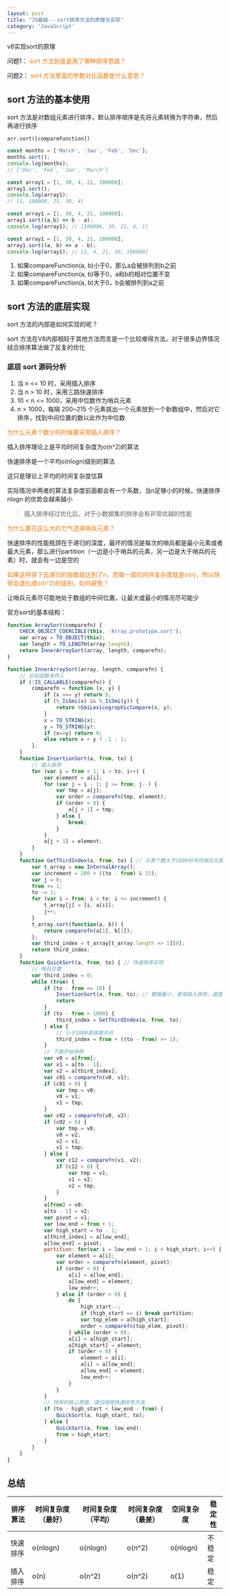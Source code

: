 ```yaml
---
layout: post
title: "JS基础---sort排序方法的原理与实现"
category: 'JavaScript'
---
```


v8实现sort的原理

问题1：
<font style="color: #ec7907;">sort 方法到底是用了哪种排序思路？</font>

问题2：
<font style="color: #ec7907;">sort 方法里面的参数对比函数是什么意思？</font>

## sort 方法的基本使用

sort 方法是对数组元素进行排序，默认排序顺序是先将元素转换为字符串，然后再进行排序

```
arr.sort([compareFunction])
```

```javascript
const months = ['March', 'Jan', 'Feb', 'Dec'];
months.sort();
console.log(months);
// ['Dec', 'Feb', 'Jan', 'March']

const array1 = [1, 30, 4, 21, 100000];
array1.sort();
console.log(array1);
// [1, 100000, 21, 30, 4]
```

```javascript
const array1 = [1, 30, 4, 21, 100000];
array1.sort((a,b) => b - a);
console.log(array1); // [100000, 30, 21, 4, 1]

const array1 = [1, 30, 4, 21, 100000];
array1.sort((a, b) => a - b);
console.log(array1); // [1, 4, 21, 30, 100000]
```

1. 如果compareFunction(a, b)小于0，那么a会被排列到b之前
2. 如果compareFunction(a, b)等于0，a和b的相对位置不变
3. 如果compareFunction(a, b)大于0，b会被排列到a之前

## sort 方法的底层实现

sort 方法的内部是如何实现的呢？

sort 方法在V8内部相较于其他方法而言是一个比较难得方法，对于很多边界情况结合排序算法做了反复的优化

### 底层 sort 源码分析

1. 当 n <= 10 时，采用插入排序
2. 当 n > 10 时，采用三路快速排序
3. 10 < n <= 1000，采用中位数作为哨兵元素
4. n > 1000，每隔 200~215 个元素挑出一个元素放到一个新数组中，然后对它排序，找到中间位置的数以此作为中位数

<font style="color: #ec7907;">为什么元素个数少的时候要采用插入排序？</font>

插入排序理论上是平均时间复杂度为o(n^2)的算法

快速排序是一个平均o(nlogn)级别的算法

这只是理论上平均的时间复杂度估算

实际情况中两者的算法复杂度前面都会有一个系数，当n足够小的时候，快速排序nlogn 的优势会越来越小

> 插入排序经过优化后，对于小数据集的排序会有非常优越的性能

<font style="color: #ec7907;">为什么要花这么大的力气选择哨兵元素？</font>

快速排序的性能瓶颈在于递归的深度，最坏的情况是每次的哨兵都是最小元素或者最大元素，那么进行partition（一边是小于哨兵的元素，另一边是大于哨兵的元素）时，就会有一边是空的

<font style="color: #ec7907;">如果这样排下去递归的层数就达到了n，而每一层的时间复杂度就是o(n)，所以快排会退化成o(n^2)的级别，如何避免？</font>

让哨兵元素尽可能地处于数组的中间位置，让最大或最小的情况尽可能少

官方sort的基本结构：

```javascript
function ArraySort(comparefn) {
    CHECK_OBJECT_COERCIBLE(this, 'Array.prototype.sort');
    var array = TO_OBJECT(this);
    var length = TO_LENGTH(array.length);
    return InnerArraySort(array, length, comparefn);
}

function InnerArraySort(array, length, comparefn) {
    // 比较函数未传入
    if (!IS_CALLABLE(comparefn)) {
        comparefn = function (x, y) {
            if (x === y) return 0;
            if (%_IsSmi(x) && %_IsSmi(y)) {
                return %SmiLexicographicCompare(x, y);
            }
            x = TO_STRING(x);
            y = TO_STRING(y);
            if (x==y) return 0;
            else return x < y ? -1 : 1;
        };
    }
    function InsertionSort(a, from, to) {
        // 插入排序
        for (var i = from + 1; i < to; i++) {
            var element = a[i];
            for (var j = i - 1; j >= from; j--) {
                var tmp = a[j];
                var order = comparefn(tmp, element);
                if (order > 0) {
                    a[j + 1] = tmp;
                } else {
                    break;
                }
            }
            a[j + 1] = element;
        }
    }
    function GetThirdIndex(a, from, to) { // 元素个数大于1000时寻找哨兵元素
        var t_array = new InternalArray();
        var increment = 200 + ((to - from) & 15);
        var j = 0;
        from += 1;
        to -= 1;
        for (var i = from; i < to; i += increment) {
            t_array[j] = [i, a[i]];
            j++;
        }
        t_array.sort(function(a, b)) {
            return comparefn(a[1], b[1]);
        };
        var third_index = t_array[t_array.length >> 1][0];
        return third_index;
    }
    function QuickSort(a, from, to) { // 快速排序实现
        // 哨兵位置
        var third_index = 0;
        while (true) {
            if (to - from <= 10) {
                InsertionSort(a, from, to); // 数据量小，使用插入排序，速度较快
                return
            }
            if (to - from > 1000) {
                third_index = GetThirdIndex(a, from, to);
            } else {
                // 小于1000直接取中点
                third_index = from + ((to - from) >> 1);
            }
            // 下面开始快排
            var v0 = a[from];
            var v1 = a[to - 1];
            var v2 = a[third_index];
            var c01 = comparefn(v0, v1);
            if (c01 > 0) {
                var tmp = v0;
                v0 = v1;
                v1 = tmp;
            }
            var c02 = comparefn(v0, v2);
            if (c02 > 0) {
                var tmp = v0;
                v0 = v2;
                v2 = v1;
                v1 = tmp;
            } else {
                var c12 = comparefn(v1, v2);
                if (c12 > 0) {
                    var tmp = v1;
                    v1 = v2;
                    v2 = tmp;
                }
            }
            a[from] = v0;
            a[to - 1] = v2;
            var pivot = v1;
            var low_end = from + 1;
            var high_start = to - 1;
            a[third_index] = a[low_end];
            a[low_end] = pivot;
            partition: for(var i = low_end + 1; i < high_start; i++) {
                var element = a[i];
                var order = comparefn(element, pivot);
                if (order < 0) {
                    a[i] = a[low_end];
                    a[low_end] = element;
                    low_end++;
                } else if (order > 0) {
                    do {
                        high_start--;
                        if (high_start == i) break partition;
                        var top_elem = a[high_start];
                        order = comparefn(top_elem, pivot);
                    } while (order > 0);
                    a[i] = a[high_start];
                    a[high_start] = element;
                    if (order < 0) {
                        element = a[i];
                        a[i] = a[low_end];
                        a[low_end] = element;
                        low_end++;
                    }
                }
            }
            // 快排的核心思路，递归调用快速排序方法
            if (to - high_start < low_end - from) {
                QuickSort(a, high_start, to);
            } else {
                QuickSort(a, from, low_end);
                from = high_start;
            }
        }
    }
}
```

## 总结

排序算法|时间复杂度（最好）|时间复杂度（平均）|时间复杂度（最差）|空间复杂度|稳定性
---|---|---|---|---|---
快速排序|o(nlogn)|o(nlogn)|o(n^2)|o(nlogn)|不稳定
插入排序|o(n)|o(n^2)|o(n^2)|o(1)|稳定